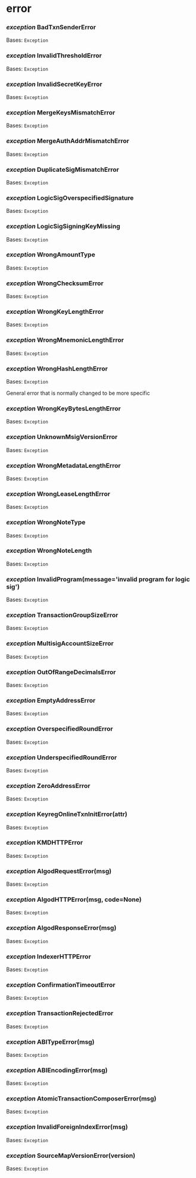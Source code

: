 # error

### *exception* BadTxnSenderError

Bases: `Exception`

### *exception* InvalidThresholdError

Bases: `Exception`

### *exception* InvalidSecretKeyError

Bases: `Exception`

### *exception* MergeKeysMismatchError

Bases: `Exception`

### *exception* MergeAuthAddrMismatchError

Bases: `Exception`

### *exception* DuplicateSigMismatchError

Bases: `Exception`

### *exception* LogicSigOverspecifiedSignature

Bases: `Exception`

### *exception* LogicSigSigningKeyMissing

Bases: `Exception`

### *exception* WrongAmountType

Bases: `Exception`

### *exception* WrongChecksumError

Bases: `Exception`

### *exception* WrongKeyLengthError

Bases: `Exception`

### *exception* WrongMnemonicLengthError

Bases: `Exception`

### *exception* WrongHashLengthError

Bases: `Exception`

General error that is normally changed to be more specific

### *exception* WrongKeyBytesLengthError

Bases: `Exception`

### *exception* UnknownMsigVersionError

Bases: `Exception`

### *exception* WrongMetadataLengthError

Bases: `Exception`

### *exception* WrongLeaseLengthError

Bases: `Exception`

### *exception* WrongNoteType

Bases: `Exception`

### *exception* WrongNoteLength

Bases: `Exception`

### *exception* InvalidProgram(message='invalid program for logic sig')

Bases: `Exception`

### *exception* TransactionGroupSizeError

Bases: `Exception`

### *exception* MultisigAccountSizeError

Bases: `Exception`

### *exception* OutOfRangeDecimalsError

Bases: `Exception`

### *exception* EmptyAddressError

Bases: `Exception`

### *exception* OverspecifiedRoundError

Bases: `Exception`

### *exception* UnderspecifiedRoundError

Bases: `Exception`

### *exception* ZeroAddressError

Bases: `Exception`

### *exception* KeyregOnlineTxnInitError(attr)

Bases: `Exception`

### *exception* KMDHTTPError

Bases: `Exception`

### *exception* AlgodRequestError(msg)

Bases: `Exception`

### *exception* AlgodHTTPError(msg, code=None)

Bases: `Exception`

### *exception* AlgodResponseError(msg)

Bases: `Exception`

### *exception* IndexerHTTPError

Bases: `Exception`

### *exception* ConfirmationTimeoutError

Bases: `Exception`

### *exception* TransactionRejectedError

Bases: `Exception`

### *exception* ABITypeError(msg)

Bases: `Exception`

### *exception* ABIEncodingError(msg)

Bases: `Exception`

### *exception* AtomicTransactionComposerError(msg)

Bases: `Exception`

### *exception* InvalidForeignIndexError(msg)

Bases: `Exception`

### *exception* SourceMapVersionError(version)

Bases: `Exception`
